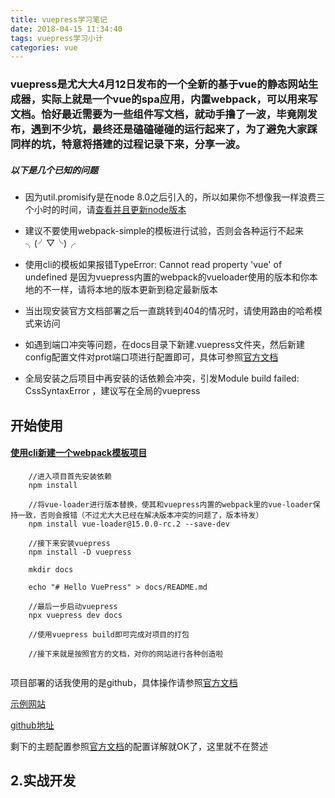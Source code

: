```yaml
---
title: vuepress学习笔记
date: 2018-04-15 11:34:40
tags: vuepress学习小计
categories: vue
---
```


### vuepress是尤大大4月12日发布的一个全新的基于vue的静态网站生成器，实际上就是一个vue的spa应用，内置webpack，可以用来写文档。恰好最近需要为一些组件写文档，就动手撸了一波，毕竟刚发布，遇到不少坑，最终还是磕磕碰碰的运行起来了，为了避免大家踩同样的坑，特意将搭建的过程记录下来，分享一波。

##### 以下是几个已知的问题


* 因为util.promisify是在node 8.0之后引入的，所以如果你不想像我一样浪费三个小时的时间，请[查看并且更新node版本](https://www.cnblogs.com/ae6623/p/6242423.html)

* 建议不要使用webpack-simple的模板进行试验，否则会各种运行不起来╮(╯▽╰)╭

* 使用cli的模板如果报错TypeError: Cannot read property 'vue' of undefined 是因为vuepress内置的webpack的vueloader使用的版本和你本地的不一样，请将本地的版本更新到稳定最新版本

* 当出现安装官方文档部署之后一直跳转到404的情况时，请使用路由的哈希模式来访问

* 如遇到端口冲突等问题，在docs目录下新建.vuepress文件夹，然后新建config配置文件对prot端口项进行配置即可，具体可参照[官方文档](https://vuepress.docschina.org/config/)

* 全局安装之后项目中再安装的话依赖会冲突，引发Module build failed: CssSyntaxError ，建议写在全局的vuepress
<!--more-->

## 开始使用

#### [使用cli新建一个webpack模板项目](https://cn.vuejs.org/v2/guide/installation.html)

```
    //进入项目首先安装依赖
    npm install
    
    //将vue-loader进行版本替换，使其和vuepress内置的webpack里的vue-loader保持一致，否则会报错（不过尤大大已经在解决版本冲突的问题了，版本待发）
    npm install vue-loader@15.0.0-rc.2 --save-dev
    
    //接下来安装vuepress
	npm install -D vuepress
	
	mkdir docs
	
	echo "# Hello VuePress" > docs/README.md
	
	//最后一步启动vuepress
	npx vuepress dev docs
	
	//使用vuepress build即可完成对项目的打包
	
	//接下来就是按照官方的文档，对你的网站进行各种创造啦
	
```

项目部署的话我使用的是github，具体操作请参照[官方文档](https://vuepress.docschina.org/guide/deploy.html)

[示例网站](https://zhuliangt.github.io/v-alien-upload/)

[github地址](https://github.com/ZhuLiangT/testVuePress)


剩下的主题配置参照[官方文档](https://vuepress.docschina.org/default-theme-config/)的配置详解就OK了，这里就不在赘述

## 2.实战开发











